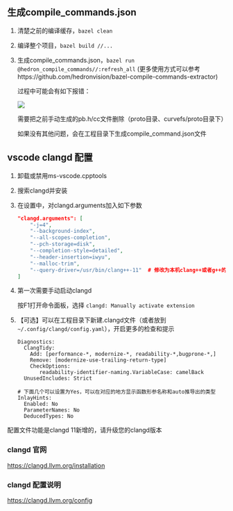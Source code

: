 ## 生成compile_commands.json

1. 清楚之前的编译缓存，`bazel clean`
2. 编译整个项目，`bazel build //...`
3. 生成compile_commands.json，`bazel run @hedron_compile_commands//:refresh_all` (更多使用方式可以参考https://github.com/hedronvision/bazel-compile-commands-extractor)

   过程中可能会有如下报错：

   ![](../images/clangd/clangd_error.png)

   需要把之前手动生成的pb.h/cc文件删除（proto目录、curvefs/proto目录下）
 
   如果没有其他问题，会在工程目录下生成compile_command.json文件

## vscode clangd 配置

1. 卸载或禁用ms-vscode.cpptools
2. 搜索clangd并安装
3. 在设置中，对clangd.arguments加入如下参数
   
   ```json
   "clangd.arguments": [
       "-j=4",
       "--background-index",
       "--all-scopes-completion",
       "--pch-storage=disk",
       "--completion-style=detailed",
       "--header-insertion=iwyu",
       "--malloc-trim",
       "--query-driver=/usr/bin/clang++-11"  # 修改为本机clang++或者g++的路径
   ]
   ```

4. 第一次需要手动启动clangd

   按F1打开命令面板，选择 `clangd: Manually activate extension`

5. 【可选】可以在工程目录下新建.clangd文件（或者放到 `~/.config/clangd/config.yaml`），开启更多的检查和提示

   ```
   Diagnostics:
     ClangTidy:
       Add: [performance-*, modernize-*, readability-*,bugprone-*,]
       Remove: [modernize-use-trailing-return-type]
       CheckOptions:
          readability-identifier-naming.VariableCase: camelBack
     UnusedIncludes: Strict
   
   # 下面几个可以设置为Yes，可以在对应的地方显示函数形参名称和auto推导出的类型
   InlayHints:
     Enabled: No
     ParameterNames: No
     DeducedTypes: No
   ```
配置文件功能是clangd 11新增的，请升级您的clangd版本
### clangd 官网

https://clangd.llvm.org/installation

### clangd 配置说明

https://clangd.llvm.org/config
